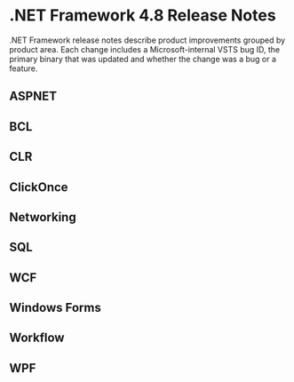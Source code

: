 ﻿# .NET Framework 4.8 Release Notes

.NET Framework release notes describe product improvements grouped by product area. Each change includes a Microsoft-internal VSTS bug ID, the primary binary that was updated and whether the change was a bug or a feature.

## ASPNET 


## BCL 

## CLR


## ClickOnce

## Networking

## SQL

## WCF

## Windows Forms

## Workflow

## WPF
